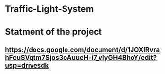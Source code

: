 # Traffic-Light-System

# Statment of the project
## https://docs.google.com/document/d/1JOXlRvrahFcuSVqtm7Sjos3oAuueH-i7_vlyGH4BhoY/edit?usp=drivesdk
